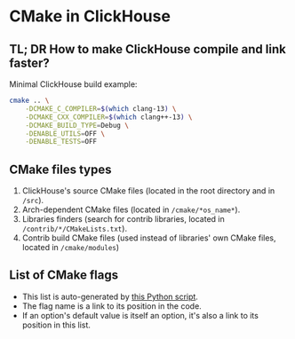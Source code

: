 # CMake in ClickHouse

## TL; DR How to make ClickHouse compile and link faster?

Minimal ClickHouse build example:

```bash
cmake .. \
    -DCMAKE_C_COMPILER=$(which clang-13) \
    -DCMAKE_CXX_COMPILER=$(which clang++-13) \
    -DCMAKE_BUILD_TYPE=Debug \
    -DENABLE_UTILS=OFF \
    -DENABLE_TESTS=OFF
```

## CMake files types

1. ClickHouse's source CMake files (located in the root directory and in `/src`).
2. Arch-dependent CMake files (located in `/cmake/*os_name*`).
3. Libraries finders (search for contrib libraries, located in `/contrib/*/CMakeLists.txt`).
3. Contrib build CMake files (used instead of libraries' own CMake files, located in `/cmake/modules`)

## List of CMake flags

* This list is auto-generated by [this Python script](https://github.com/clickhouse/clickhouse/blob/master/docs/tools/cmake_in_clickhouse_generator.py).
* The flag name is a link to its position in the code.
* If an option's default value is itself an option, it's also a link to its position in this list.
